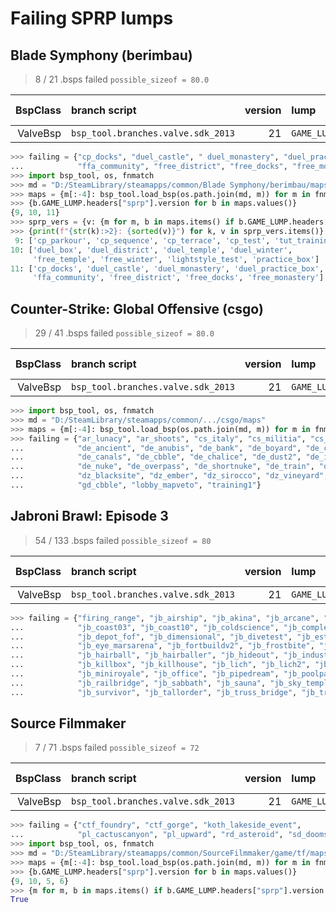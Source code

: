 # Failing SPRP lumps


## Blade Symphony (berimbau)

> 8 / 21 .bsps failed
> `possible_sizeof = 80.0`

| BspClass | branch script                      | version | lump             | lump version |
| -------: | :--------------------------------- | ------: | :--------------- | -----------: |
| ValveBsp | `bsp_tool.branches.valve.sdk_2013` |      21 | `GAME_LUMP.sprp` |           11 |

```python
>>> failing = {"cp_docks", "duel_castle", " duel_monastery", "duel_practice_box",
...            "ffa_community", "free_district", "free_docks", "free_monastery"}
>>> import bsp_tool, os, fnmatch
>>> md = "D:/SteamLibrary/steamapps/common/Blade Symphony/berimbau/maps"
>>> maps = {m[:-4]: bsp_tool.load_bsp(os.path.join(md, m)) for m in fnmatch.filter(os.listdir(md), "*.bsp")}
>>> {b.GAME_LUMP.headers["sprp"].version for b in maps.values()}
{9, 10, 11}
>>> sprp_vers = {v: {m for m, b in maps.items() if b.GAME_LUMP.headers["sprp"].version == v} for v in {9, 10, 11}}
>>> {print(f"{str(k):>2}: {sorted(v)}") for k, v in sprp_vers.items()}
 9: ['cp_parkour', 'cp_sequence', 'cp_terrace', 'cp_test', 'tut_training']
10: ['duel_box', 'duel_district', 'duel_temple', 'duel_winter',
     'free_temple', 'free_winter', 'lightstyle_test', 'practice_box']
11: ['cp_docks', 'duel_castle', 'duel_monastery', 'duel_practice_box',
     'ffa_community', 'free_district', 'free_docks', 'free_monastery']  # all failing maps
```


## Counter-Strike: Global Offensive (csgo)

> 29 / 41 .bsps failed
> `possible_sizeof = 80.0`

| BspClass | branch script                      | version | lump             | lump version |
| -------: | :--------------------------------- | ------: | :--------------- | -----------: |
| ValveBsp | `bsp_tool.branches.valve.sdk_2013` |      21 | `GAME_LUMP.sprp` |           11 |

```python
>>> import bsp_tool, os, fnmatch
>>> md = "D:/SteamLibrary/steamapps/common/.../csgo/maps"
>>> maps = {m[:-4]: bsp_tool.load_bsp(os.path.join(md, m)) for m in fnmatch.filter(os.listdir(md), "*.bsp")}
>>> failing = {"ar_lunacy", "ar_shoots", "cs_italy", "cs_militia", "cs_office",
...            "de_ancient", "de_anubis", "de_bank", "de_boyard", "de_cache",
...            "de_canals", "de_cbble", "de_chalice", "de_dust2", "de_inferno", "de_mirage",
...            "de_nuke", "de_overpass", "de_shortnuke", "de_train", "de_tuscan", "de_vertigo",
...            "dz_blacksite", "dz_ember", "dz_sirocco", "dz_vineyard",
...            "gd_cbble", "lobby_mapveto", "training1"}
```


## Jabroni Brawl: Episode 3

> 54 / 133 .bsps failed
> `possible_sizeof = 80`

| BspClass | branch script                      | version | lump             | lump version |
| -------: | :--------------------------------- | ------: | :--------------- | -----------: |
| ValveBsp | `bsp_tool.branches.valve.sdk_2013` |      21 | `GAME_LUMP.sprp` |           11 |

```python
>>> failing = {"firing_range", "jb_airship", "jb_akina", "jb_arcane", "jb_bloodstained", "jb_cloisters",
...            "jb_coast03", "jb_coast10", "jb_coldscience", "jb_complex", "jb_core", "jb_deathcarts", "jb_deepsea",
...            "jb_depot_fof", "jb_dimensional", "jb_divetest", "jb_estate", "jb_eye_arcturus", "jb_eye_enceladus",
...            "jb_eye_marsarena", "jb_fortbuildv2", "jb_frostbite", "jb_gunman_frontier", "jb_gunman_mayan",
...            "jb_hairball", "jb_hairballer", "jb_hideout", "jb_industries", "jb_infighting", "jb_island17",
...            "jb_killbox", "jb_killhouse", "jb_lich", "jb_lich2", "jb_mars", "jb_mesa_c99", "jb_minigames",
...            "jb_miniroyale", "jb_office", "jb_pipedream", "jb_poolparty", "jb_postalzone_halloween",
...            "jb_railbridge", "jb_sabbath", "jb_sauna", "jb_sky_temple", "jb_ss2_ops", "jb_subway",
...            "jb_survivor", "jb_tallorder", "jb_truss_bridge", "jb_truth", "jb_verticull", "jb_volcanicpanic"}
```

## Source Filmmaker

> 7 / 71 .bsps failed
> `possible_sizeof = 72`

| BspClass | branch script                      | version | lump             | lump version |
| -------: | :--------------------------------- | ------: | :--------------- | -----------: |
| ValveBsp | `bsp_tool.branches.valve.sdk_2013` |      21 | `GAME_LUMP.sprp` |           10 |

```python
>>> failing = {"ctf_foundry", "ctf_gorge", "koth_lakeside_event",
...            "pl_cactuscanyon", "pl_upward", "rd_asteroid", "sd_doomsday_event"}
>>> import bsp_tool, os, fnmatch
>>> md = "D:/SteamLibrary/steamapps/common/SourceFilmmaker/game/tf/maps"
>>> maps = {m[:-4]: bsp_tool.load_bsp(os.path.join(md, m)) for m in fnmatch.filter(os.listdir(md), "*.bsp")}
>>> {b.GAME_LUMP.headers["sprp"].version for b in maps.values()}
{9, 10, 5, 6}
>>> {m for m, b in maps.items() if b.GAME_LUMP.headers["sprp"].version == 10} == failing
True
```
